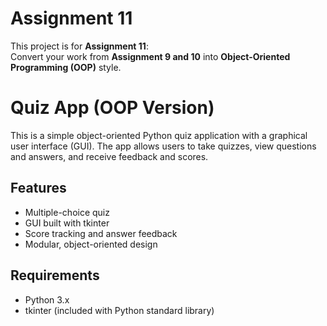 # Assignment 11

This project is for **Assignment 11**:  
Convert your work from **Assignment 9 and 10** into **Object-Oriented Programming (OOP)** style.

# Quiz App (OOP Version)

This is a simple object-oriented Python quiz application with a graphical user interface (GUI). The app allows users to take quizzes, view questions and answers, and receive feedback and scores.

## Features

- Multiple-choice quiz
- GUI built with tkinter
- Score tracking and answer feedback
- Modular, object-oriented design

## Requirements

- Python 3.x
- tkinter (included with Python standard library)
